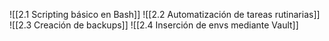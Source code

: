 
![[2.1 Scripting básico en Bash]]
![[2.2 Automatización de tareas rutinarias]]
![[2.3 Creación de backups]]
![[2.4 Inserción de envs mediante Vault]]
